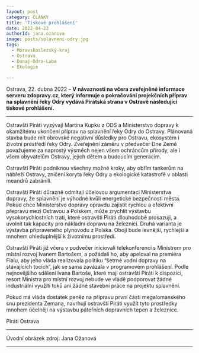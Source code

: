 ```yaml
---
layout: post
category: CLANKY
title: 'Tiskové prohlášení'			
date: 2022-04-22
authorId: jana.ozanova
image: posts/splavneni-odry.jpg
tags:			
  - Moravskoslezský-kraj		
  - Ostrava		
  - Dunaj-Odra-Labe		
  - Ekologie		
  
---
```


Ostrava, 22. dubna 2022 – **V návaznosti na včera zveřejněné informace serveru zdopravy.cz, který informuje o pokračování projekčních příprav na splavnění řeky Odry vydává Pirátská strana v Ostravě následující tiskové prohlášení.**

<hr />

Ostravští Piráti vyzývají Martina Kupku z ODS a Ministerstvo dopravy k okamžitému ukončení příprav na splavnění řeky Odry do Ostravy. Plánovaná stavba bude mít obrovské negativní důsledky pro Ostravu, ekosystém i životní prostředí řeky Odry. Zveřejnění záměru v předvečer Dne Země považujeme za naprostý výsměch nejen všem ochráncům přírody, ale i všem obyvatelům Ostravy, jejich dětem a budoucím generacím.

Ostravští Piráti podniknou všechny možné kroky, aby obřím tankerům na nábřeží Ostravy, zničení koryta řeky Odry a ekologické katastrofě v oblasti meandrů zabránili.

Ostravští Piráti důrazně odmítají účelovou argumentaci Ministerstva dopravy, že splavnění je výhodné kvůli energetické bezpečnosti města. Pokud chce Ministerstvo dopravy opravdu zajistit rychlou a efektivní přepravu mezi Ostravou a Polskem, může zrychlit výstavbu vysokorychlostních tratí, které ostravští Piráti dlouhodobě prosazují, a uvolnit tak kapacity pro nákladní dopravu na železnici. Druhá varianta je výstavba připraveného plynovodu z Polska. Obojí bude levnější, rychlejší a mnohem ohleduplnější k životnímu prostředí.

Ostravští Piráti již včera v podvečer iniciovali telekonferenci s Ministrem pro místní rozvoj Ivanem Bartošem, a požádali ho, aby apeloval na premiéra Fialu, aby jeho vláda realizovala politiku “šetrné vodní dopravy na stávajících tocích”, jak se sama zavázala v programovém prohlášení. Podle nejnovějšího sdělení Ivana Bartoše, které mají ostravští Piráti k dispozici, resort Ministra pro místní rozvoj nebude ve vládě podporovat žádné industriální využití toků ani žádné stavební práce na projektu splavnění.

Pokud má vláda dostatek peněz na přípravu první části megalomanského snu prezidenta Zemana, navrhují ostravští Piráti využít tyto prostředky mnohem účelněji na výstavbu páteřních dopravních tepen a železnice.

Piráti Ostrava

---

Úvodní obrázek zdroj: Jana Ožanová

- - -
